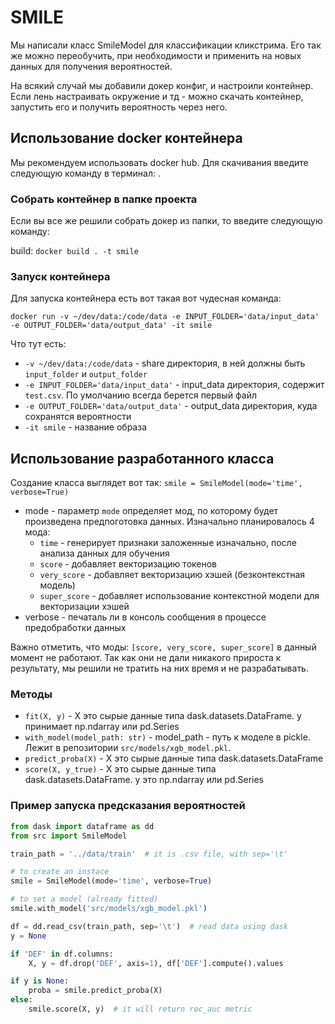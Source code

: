 # SMILE

Мы написали класс SmileModel для классификации кликстрима.
Его так же можно переобучить, при необходимости и применить на новых данных для получения вероятностей.

На всякий случай мы добавили докер конфиг, и настроили контейнер.
Если лень настраивать окружение и тд - можно скачать контейнер, запустить его и получить вероятность через него. 

## Использование docker контейнера

Мы рекомендуем использовать docker hub. Для скачивания введите следующую команду в терминал: . 

### Собрать контейнер в папке проекта 

Если вы все же решили собрать докер из папки, то введите следующую команду:

build: `docker build . -t smile` 

### Запуск контейнера

Для запуска контейнера есть вот такая вот чудесная команда:

`docker run -v ~/dev/data:/code/data -e INPUT_FOLDER='data/input_data' -e OUTPUT_FOLDER='data/output_data' -it smile`

Что тут есть:
- `-v ~/dev/data:/code/data` - share директория, в ней должны быть `input_folder` и `output_folder`
- `-e INPUT_FOLDER='data/input_data'` - input_data директория, содержит `test.csv`. По умолчанию всегда берется первый файл
- `-e OUTPUT_FOLDER='data/output_data'` - output_data директория, куда сохранятся вероятности
- `-it smile` - название образа

## Использование разработанного класса

Создание класса выглядет вот так:
`smile = SmileModel(mode='time', verbose=True)`

- mode - параметр `mode` определяет мод, по которому будет произведена предпоготовка данных. Изначально планировалось 4 мода:
    - `time` - генерирует признаки заложенные изначально, после анализа данных для обучения
    - `score` - добавляет векторизацию токенов
    - `very_score` - добавляет векторизацию хэшей (безконтекстная модель)
    - `super_score` - добавляет использование контекстной модели для векторизации хэшей
- verbose - печаталь ли в консоль сообщения в процессе предобработки данных

Важно отметить, что моды: `[score, very_score, super_score]` в данный момент не работают. Так как они не дали никакого прироста к результату, 
мы решили не тратить на них время и не разрабатывать.

### Методы

- `fit(X, y)` - X это сырые данные типа dask.datasets.DataFrame. y принимает np.ndarray или pd.Series
- `with_model(model_path: str)` - model_path - путь к моделе в pickle. Лежит в репозитории `src/models/xgb_model.pkl`. 
- `predict_proba(X)` - X это сырые данные типа dask.datasets.DataFrame
- `score(X, y_true)` - X это сырые данные типа dask.datasets.DataFrame. y это np.ndarray или pd.Series

### Пример запуска предсказания вероятностей

```python
from dask import dataframe as dd
from src import SmileModel

train_path = '../data/train'  # it is .csv file, with sep='\t'

# to create an instace
smile = SmileModel(mode='time', verbose=True)

# to set a model (already fitted)
smile.with_model('src/models/xgb_model.pkl')

df = dd.read_csv(train_path, sep='\t')  # read data using dask
y = None

if 'DEF' in df.columns:
    X, y = df.drop('DEF', axis=1), df['DEF'].compute().values

if y is None:
    proba = smile.predict_proba(X)
else:
    smile.score(X, y)  # it will return roc_auc metric
```